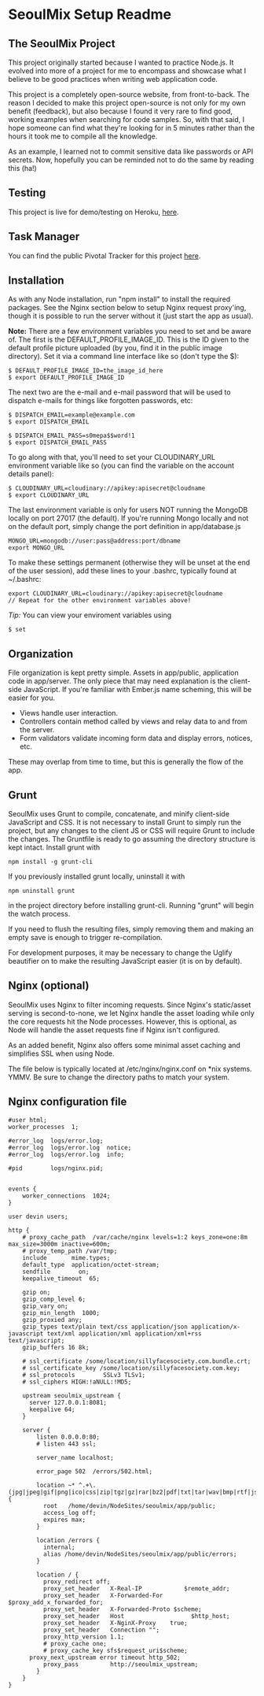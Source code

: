 # SeoulMix Setup Readme

## The SeoulMix Project

This project originally started because I wanted to practice Node.js. It evolved into
more of a project for me to encompass and showcase what I believe to be good practices
when writing web application code.

This project is a completely open-source website, from front-to-back. The reason I decided
to make this project open-source is not only for my own benefit (feedback), but also
because I found it very rare to find good, working examples when searching for code samples.
So, with that said, I hope someone can find what they're looking for in 5 minutes rather
than the hours it took me to compile all the knowledge.

As an example, I learned not to commit sensitive data like passwords or API secrets. Now,
hopefully you can be reminded not to do the same by reading this (ha!)

## Testing

This project is live for demo/testing on Heroku, [here](http://sheltered-tundra-7520.herokuapp.com/).

## Task Manager

You can find the public Pivotal Tracker for this project [here](https://www.pivotaltracker.com/projects/824705).

## Installation

As with any Node installation, run "npm install" to install the required packages.
See the Nginx section below to setup Nginx request proxy'ing, though it is possible
to run the server without it (just start the app as usual).

**Note:** There are a few environment variables you need to set and be aware of. The first is
the DEFAULT_PROFILE_IMAGE_ID. This is the ID given to the default profile picture uploaded (by you, 
find it in the public image directory). Set it via a command line interface like so (don't type the $):

    $ DEFAULT_PROFILE_IMAGE_ID=the_image_id_here
    $ export DEFAULT_PROFILE_IMAGE_ID

The next two are the e-mail and e-mail password that will be used to dispatch e-mails for things like
forgotten passwords, etc:

    $ DISPATCH_EMAIL=example@example.com
    $ export DISPATCH_EMAIL

    $ DISPATCH_EMAIL_PASS=s0mepa$$word!1
    $ export DISPATCH_EMAIL_PASS

To go along with that, you'll need to set your CLOUDINARY_URL environment variable like so (you can 
find the variable on the account details panel):

    $ CLOUDINARY_URL=cloudinary://apikey:apisecret@cloudname
    $ export CLOUDINARY_URL

The last environment variable is only for users NOT running the MongoDB locally on port 27017 (the default).
If you're running Mongo locally and not on the default port, simply change the port definition in app/database.js

    MONGO_URL=mongodb://user:pass@address:port/dbname
    export MONGO_URL

To make these settings permanent (otherwise they will be unset at the end of the user session), add these lines to your .bashrc, typically found at ~/.bashrc:

    export CLOUDINARY_URL=cloudinary://apikey:apisecret@cloudname
    // Repeat for the other environment variables above!

*Tip:* You can view your enviroment variables using

    $ set

## Organization

File organization is kept pretty simple. Assets in app/public, application code in app/server.
The only piece that may need explanation is the client-side JavaScript. If you're familiar with
Ember.js name scheming, this will be easier for you.

- Views handle user interaction.
- Controllers contain method called by views and relay data to and from the server.
- Form validators validate incoming form data and display errors, notices, etc.

These may overlap from time to time, but this is generally the flow of the app.

## Grunt

SeoulMix uses Grunt to compile, concatenate, and minify client-side JavaScript and CSS. It is not necessary
to install Grunt to simply run the project, but any changes to the client JS or CSS will require Grunt to
include the changes. The Gruntfile is ready to go assuming the directory structure is kept intact. Install
grunt with

    npm install -g grunt-cli

If you previously installed grunt locally, uninstall it with

    npm uninstall grunt

in the project directory before installing grunt-cli. Running "grunt" will begin the watch process.

If you need to flush the resulting files, simply removing them
and making an empty save is enough to trigger re-compilation.

For development purposes, it may be necessary to change the Uglify beautifier on to make the
resulting JavaScript easier (it is on by default).

## Nginx (optional)

SeoulMix uses Nginx to filter incoming requests. Since Nginx's static/asset serving is
second-to-none, we let Nginx handle the asset loading while only the core requests
hit the Node processes. However, this is optional, as Node will handle the asset requests
fine if Nginx isn't configured.

As an added benefit, Nginx also offers some minimal asset caching and simplifies SSL
when using Node.

The file below is typically located at /etc/nginx/nginx.conf on *nix systems. YMMV.
Be sure to change the directory paths to match your system.

## Nginx configuration file 


    #user html;
    worker_processes  1;

    #error_log  logs/error.log;
    #error_log  logs/error.log  notice;
    #error_log  logs/error.log  info;

    #pid        logs/nginx.pid;


    events {
        worker_connections  1024;
    }

    user devin users;

    http {
        # proxy_cache_path  /var/cache/nginx levels=1:2 keys_zone=one:8m max_size=3000m inactive=600m;
        # proxy_temp_path /var/tmp;
        include       mime.types;
        default_type  application/octet-stream;
        sendfile        on;
        keepalive_timeout  65;

        gzip on;
        gzip_comp_level 6;
        gzip_vary on;
        gzip_min_length  1000;
        gzip_proxied any;
        gzip_types text/plain text/css application/json application/x-javascript text/xml application/xml application/xml+rss text/javascript;
        gzip_buffers 16 8k;

        # ssl_certificate /some/location/sillyfacesociety.com.bundle.crt;
        # ssl_certificate_key /some/location/sillyfacesociety.com.key;
        # ssl_protocols        SSLv3 TLSv1;
        # ssl_ciphers HIGH:!aNULL:!MD5;

        upstream seoulmix_upstream {
          server 127.0.0.1:8081;
          keepalive 64;
        }

        server {
            listen 0.0.0.0:80;
            # listen 443 ssl;

            server_name localhost;

            error_page 502  /errors/502.html;

            location ~* ^.+\.(jpg|jpeg|gif|png|ico|css|zip|tgz|gz|rar|bz2|pdf|txt|tar|wav|bmp|rtf|js|flv|swf)$ {
              root   /home/devin/NodeSites/seoulmix/app/public;
              access_log off;
              expires max;
            }

            location /errors {
              internal;
              alias /home/devin/NodeSites/seoulmix/app/public/errors;
            }

            location / {
              proxy_redirect off;
              proxy_set_header   X-Real-IP            $remote_addr;
              proxy_set_header   X-Forwarded-For  $proxy_add_x_forwarded_for;
              proxy_set_header   X-Forwarded-Proto $scheme;
              proxy_set_header   Host                   $http_host;
              proxy_set_header   X-NginX-Proxy    true;
              proxy_set_header   Connection "";
              proxy_http_version 1.1;
              # proxy_cache one;
              # proxy_cache_key sfs$request_uri$scheme;
          proxy_next_upstream error timeout http_502;
              proxy_pass         http://seoulmix_upstream;
            }
        }
    }